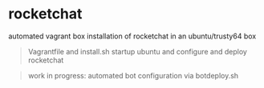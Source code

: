 # rocketchat

automated vagrant box installation of rocketchat in an ubuntu/trusty64 box
> Vagrantfile and install.sh startup ubuntu and configure and deploy rocketchat

> work in progress: automated bot configuration via botdeploy.sh
